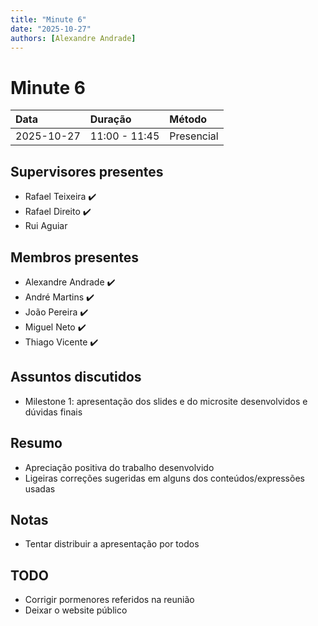 ```yaml
---
title: "Minute 6"
date: "2025-10-27"
authors: [Alexandre Andrade]
---
```


# Minute 6

| **Data** | **Duração** | **Método** |
|:----------|:------------|:-------------|
| 2025-10-27 | 11:00 - 11:45 | Presencial |

## Supervisores presentes
- Rafael Teixeira ✔️
- Rafael Direito ✔️
- Rui Aguiar 

## Membros presentes
- Alexandre Andrade ✔️
- André Martins ✔️
- João Pereira ✔️
- Miguel Neto ✔️
- Thiago Vicente ✔️

## Assuntos discutidos
- Milestone 1: apresentação dos slides e do microsite desenvolvidos e dúvidas finais

## Resumo
- Apreciação positiva do trabalho desenvolvido
- Ligeiras correções sugeridas em alguns dos conteúdos/expressões usadas

## Notas
- Tentar distribuir a apresentação por todos

## TODO
- Corrigir pormenores referidos na reunião
- Deixar o website público
